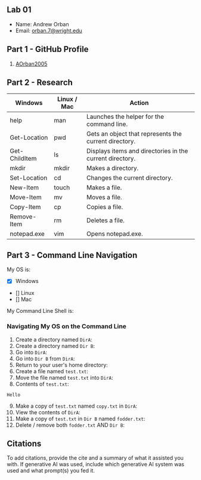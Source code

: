 ## Lab 01

- Name: Andrew Orban
- Email: orban.7@wright.edu

## Part 1 - GitHub Profile

1. [AOrban2005](FIXTHISURL-https://github.com/AOrban2005)

## Part 2 - Research

| Windows       | Linux / Mac | Action                                                   |
| ---           | ---         | ---                                                      |
| help          | man         | Launches the helper for the command line.                |
| Get-Location  | pwd         | Gets an object that represents the current directory.    |
| Get-ChildItem | ls          | Displays items and directories in the current directory. |
| mkdir         | mkdir       | Makes a directory.                                       |
| Set-Location  | cd          | Changes the current directory.                           |
| New-Item      | touch       | Makes a file.                                            |
| Move-Item     | mv          | Moves a file.                                            |
| Copy-Item     | cp          | Copies a file.                                           |
| Remove-Item   | rm          | Deletes a file.                                          |
| notepad.exe   | vim         | Opens notepad.exe.                                       |

## Part 3 - Command Line Navigation

My OS is:
- [x] Windows
- [] Linux
- [] Mac

My Command Line Shell is: 

### Navigating My OS on the Command Line

1. Create a directory named `DirA`:
2. Create a directory named `Dir B`:
3. Go into `DirA`:
4. Go into `Dir B` from `DirA`:
5. Return to your user's home directory:
6. Create a file named `test.txt`:
7. Move the file named `test.txt` into `DirA`:
8. Contents of `test.txt`:
```
Hello 
```
9. Make a copy of `test.txt` named `copy.txt` in `DirA`:
10. View the contents of `DirA`: 
11. Make a copy of `test.txt` in `Dir B` named `fodder.txt`:
12. Delete / remove both `fodder.txt` AND `Dir B`:

## Citations

To add citations, provide the cite and a summary of what it assisted you with.  If generative AI was used, include which generative AI system was used and what prompt(s) you fed it.




